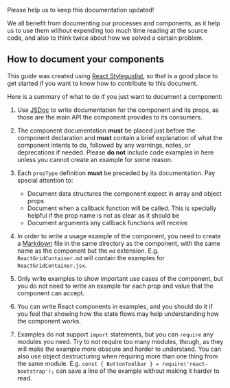 Please help us to keep this documentation updated!

We all benefit from documenting our processes and components, as it help us to
use them without expending too much time reading at the source code, and also
to think twice about how we solved a certain problem.


## How to document your components

This guide was created using [React Styleguidist](https://react-styleguidist.js.org),
so that is a good place to get started if you want to know how to contribute to
this document.

Here is a summary of what to do if you just want to document a component:

1. Use [JSDoc](http://usejsdoc.org) to write documentation for the component
   and its props, as those are the main API the component provides to its
   consumers.
2. The component documentation **must** be placed just before the component
   declaration and **must** contain a brief explanation of what the component
   intents to do, followed by any warnings, notes, or deprecations if needed.
   Please **do not** include code examples in here unless you cannot create an
   example for some reason.
3. Each `propType` definition **must** be preceded by its documentation. Pay
   special attention to:

    - Document data structures the component expect in array and object props
    - Document when a callback function will be called. This is specially
      helpful if the prop name is not as clear as it should be
    - Document arguments any callback functions will receive

4. In order to write a usage example of the component, you need to create a
   [Markdown](https://en.wikipedia.org/wiki/Markdown) file in the same directory
   as the component, with the same name as the component but the `md` extension.
   E.g. `ReactGridContainer.md` will contain the examples for
   `ReactGridContainer.jsx`.
5. Only write examples to show important use cases of the component, but you
   do not need to write an example for each prop and value that the component
   can accept.
6. You can write React components in examples, and you should do it if you
   feel that showing how the state flows may help understanding how the
   component works.
7. Examples do not support `import` statements, but you can `require` any
   modules you need. Try to not require too many modules, though, as they will
   make the example more obscure and harder to understand. You can also use
   object destructuring when requiring more than one thing from the same module.
   E.g. `const { ButtonToolbar } = require('react-bootstrap');` can
   save a line of the example without making it harder to read.
